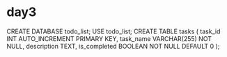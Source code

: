 # day3
CREATE DATABASE todo_list;  USE todo_list;  CREATE TABLE tasks (   task_id INT AUTO_INCREMENT PRIMARY KEY,   task_name VARCHAR(255) NOT NULL,   description TEXT,   is_completed BOOLEAN NOT NULL DEFAULT 0 );
